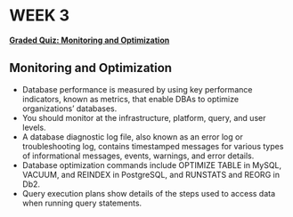 # WEEK 3

[**Graded Quiz: Monitoring and Optimization**](./Graded%20Quiz%20Monitoring%20and%20Optimization.pdf)

## ****Monitoring and Optimization****

- Database performance is measured by using key performance indicators, known as metrics, that enable DBAs to optimize organizations’ databases.
- You should monitor at the infrastructure, platform, query, and user levels.
- A database diagnostic log file, also known as an error log or troubleshooting log, contains timestamped messages for various types of informational messages, events, warnings, and error details.
- Database optimization commands include OPTIMIZE TABLE in MySQL, VACUUM, and REINDEX in PostgreSQL, and RUNSTATS and REORG in Db2.
- Query execution plans show details of the steps used to access data when running query statements.